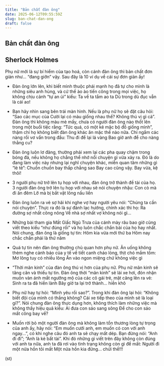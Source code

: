 ```yaml
---
title: "Bản chất đàn ông"
date: 2025-06-12T09:55:59Z
slug: ban-chat-dan-ong
draft: false
---
```


## Bản chất đàn ông

## Sherlock Holmes

Phụ nữ mới là  sự bí hiểm của tạo hoá, còn cánh đàn ông thì bản chất đơn giản như...  “đang giỡn” vậy. Sau đây là 10 ví dụ về cái sự đơn giản ấy!

* Đàn ông lớn lên, khi biết mình  thuộc phái mạnh họ đã tự cho mình là những siêu anh hùng, và cứ thế ào  ào tiến công trong mọi việc, họ không chịu cảnh “tự an ủi” kiểu:
Ta về ta tắm ao ta
Dù trong dù đục vẫn là cái ao!
 
* Bạn hãy nhìn sang bên trái màn  hình. Nếu là phụ nữ họ sẽ đặt câu hỏi: “Sao các mục của Cười lại có màu  giống nhau thế? Không thú vị gì cả”. Đàn ông thì không màu mè mấy, chưa  có người đàn ông nào thốt lên trong một buổi tiệc rằng: “Tức quá, có  một kẻ mặc bộ đồ giống mình”, thậm chí họ không biết đàn ông khác ăn mặc  thế nào nữa. Chỉ ngắm các nàng rồi vơ vẩn trong đầu:
Thu đi để lại lá vàng
Bao giờ anh để cho nàng thằng cu?
 
* Đàn ông luôn lơ đãng, thường  phải xem lại các pha quay chậm trong bóng đá, nếu không họ chẳng thể nhớ  nổi chuyện gì vừa xảy ra. Đó là do đang làm việc này nhưng lại nghĩ  chuyện khác, miễn quan tâm những gì “lẻ tẻ”:
Chuồn chuồn bay thấp chẳng sao
Bay cao cũng vậy. Bay vừa, kệ thôi!
 
* 3 người phụ nữ trở lên tụ họp  với nhau, đàn ông trở thành đề tài của họ. 3 người đàn ông trở lên tụ  họp với nhau sẽ nói chuyện nhậu:
Con cò mà đi ăn đêm
Lỡ mà bị bắt vặt lông nấu liền
 
* Đàn ông luôn ra vẻ sợ hãi khi  nghe vợ hay người yêu nói: “Chúng ta cần nói chuyện”. Thực ra đó là sự  đánh lạc hướng, chính xác thì họ:
Ra đường sợ nhất công nông
Về nhà sợ nhất vợ không nói gì...
 
* Những bài tham gia Mất Giấc  Ngủ Trưa của cánh mày râu bao giờ cũng viết theo kiểu “như đúng rồi” và  họ luôn chắc chắn bài của họ hay nhất. Nói chung, đàn ông là giống tự  tin:
Hôm kia vừa mới thứ ba
Hôm nay chắc chắn phải là thứ năm
 
* Quá tự tin nên đàn ông thường  chủ quan hơn phụ nữ. Ăn uống không thèm nghe cảnh báo của y tế về tiết  canh cháo lòng, thịt chó mắm tôm:
Mơ lông tuy có nhiều lông
Ăn vào ngon miệng chứ không việc gì
 
* “Thời mãn kinh” của đàn ông  thú vị hơn của phụ nữ. Phụ nữ mãn kinh sẽ tăng cân và thiếu tự tin. Đàn  ông thời “mãn kinh” sẽ lái xe hơi, đón nhận muôn vàn ánh mắt ngưỡng mộ  của các cô gái trẻ, mặt câng lên ra vẻ:
Sinh ra ta đã hiền lành
Bây giờ ta lại trở thành... hiền khô
 
* Phụ nữ hay tự hỏi: “Mình yêu  rồi sao?”. Trong khi đàn ông lại hỏi: “Không biết đội của mình có thắng  không? Cái xe tiếp theo của mình sẽ là loại gì?”. Nói chung đàn ông thực  dụng hơn, không thích làm những việc mà không thấy hiệu quả kiểu:
Ai đưa con sáo sang sông
Để cho con sáo mất công bay về?
 
* Muốn rời bỏ một người đàn ông  mà không làm tổn thương lòng tự trọng của anh ấy, hãy nói: “Em muốn cưới  anh, em muốn có con với anh ngay...”, có khi nghe câu đó anh ta sẽ chạy  mất dép. Bạn đừng nói: “Anh đi đi”; “Anh là kẻ bất tài”. Khi đó những  gì viết trên đây không còn đúng với anh ta nữa, anh ta đã rơi vào tình  trạng không còn gì để mất:
Người đi một nửa hồn tôi mất
Một nửa hồn kia đứng... chửi thề!!!

(st)
